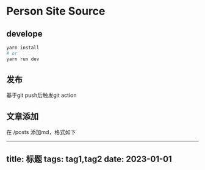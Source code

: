 # Person Site Source

## develope

```bash
yarn install
# or
yarn run dev
```

##  发布

基于git push后触发git action


## 文章添加
在 /posts 添加md，格式如下

---
title: 标题
tags: tag1,tag2
date: 2023-01-01
---